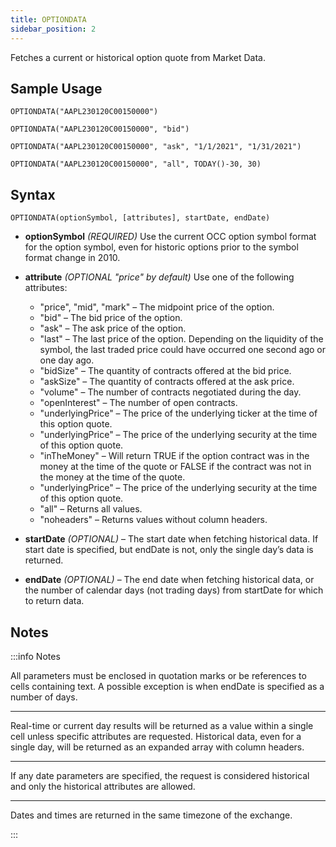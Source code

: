 ```yaml
---
title: OPTIONDATA
sidebar_position: 2
---
```


Fetches a current or historical option quote from Market Data.

## Sample Usage

    OPTIONDATA("AAPL230120C00150000")

    OPTIONDATA("AAPL230120C00150000", "bid")

    OPTIONDATA("AAPL230120C00150000", "ask", "1/1/2021", "1/31/2021")

    OPTIONDATA("AAPL230120C00150000", "all", TODAY()-30, 30)

## Syntax

    OPTIONDATA(optionSymbol, [attributes], startDate, endDate)

- **optionSymbol** _(REQUIRED)_ Use the current OCC option symbol format for the option symbol, even for historic options prior to the symbol format change in 2010.
- **attribute** _(OPTIONAL "price" by default)_ Use one of the following attributes:

  - "price", "mid", "mark" – The midpoint price of the option.
  - "bid" – The bid price of the option.
  - "ask" – The ask price of the option.
  - "last" – The last price of the option. Depending on the liquidity of the symbol, the last traded price could have occurred one second ago or one day ago.
  - "bidSize" – The quantity of contracts offered at the bid price.
  - "askSize" – The quantity of contracts offered at the ask price.
  - "volume" – The number of contracts negotiated during the day.
  - "openInterest" – The number of open contracts.
  - "underlyingPrice" – The price of the underlying ticker at the time of this option quote.
  - "underlyingPrice" – The price of the underlying security at the time of this option quote.
  - "inTheMoney" – Will return TRUE if the option contract was in the money at the time of the quote or FALSE if the contract was not in the money at the time of the quote.
  - "underlyingPrice" – The price of the underlying security at the time of this option quote.
  - "all" – Returns all values.
  - "noheaders" – Returns values without column headers.

- **startDate** _(OPTIONAL)_ – The start date when fetching historical data. If start date is specified, but endDate is not, only the single day’s data is returned.

- **endDate** _(OPTIONAL)_ – The end date when fetching historical data, or the number of calendar days (not trading days) from startDate for which to return data.

## Notes

:::info Notes

All parameters must be enclosed in quotation marks or be references to cells containing text. A possible exception is when endDate is specified as a number of days.

---

Real-time or current day results will be returned as a value within a single cell unless specific attributes are requested. Historical data, even for a single day, will be returned as an expanded array with column headers.

---

If any date parameters are specified, the request is considered historical and only the historical attributes are allowed.

---

Dates and times are returned in the same timezone of the exchange.

:::
